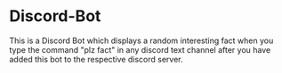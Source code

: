 # Discord-Bot
This is a Discord Bot which displays a random interesting fact when you type the command "plz fact" in any discord text channel after you have added this bot 
to the respective discord server.
